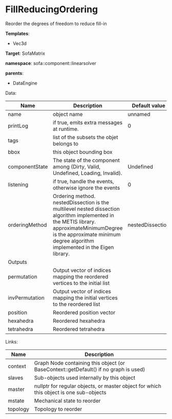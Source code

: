 # FillReducingOrdering

Reorder the degrees of freedom to reduce fill-in


__Templates__:

- Vec3d

__Target__: SofaMatrix

__namespace__: sofa::component::linearsolver

__parents__: 

- DataEngine

Data: 

<table>
<thead>
    <tr>
        <th>Name</th>
        <th>Description</th>
        <th>Default value</th>
    </tr>
</thead>
<tbody>
	<tr>
		<td>name</td>
		<td>
object name
</td>
		<td>unnamed</td>
	</tr>
	<tr>
		<td>printLog</td>
		<td>
if true, emits extra messages at runtime.
</td>
		<td>0</td>
	</tr>
	<tr>
		<td>tags</td>
		<td>
list of the subsets the objet belongs to
</td>
		<td></td>
	</tr>
	<tr>
		<td>bbox</td>
		<td>
this object bounding box
</td>
		<td></td>
	</tr>
	<tr>
		<td>componentState</td>
		<td>
The state of the component among (Dirty, Valid, Undefined, Loading, Invalid).
</td>
		<td>Undefined</td>
	</tr>
	<tr>
		<td>listening</td>
		<td>
if true, handle the events, otherwise ignore the events
</td>
		<td>0</td>
	</tr>
	<tr>
		<td>orderingMethod</td>
		<td>
Ordering method.
nestedDissection is the multilevel nested dissection algorithm implemented in the METIS library.
approximateMinimumDegree is the approximate minimum degree algorithm implemented in the Eigen library.
</td>
		<td>nestedDissection</td>
	</tr>
	<tr>
		<td colspan="3">Outputs</td>
	</tr>
	<tr>
		<td>permutation</td>
		<td>
Output vector of indices mapping the reordered vertices to the initial list
</td>
		<td></td>
	</tr>
	<tr>
		<td>invPermutation</td>
		<td>
Output vector of indices mapping the initial vertices to the reordered list
</td>
		<td></td>
	</tr>
	<tr>
		<td>position</td>
		<td>
Reordered position vector
</td>
		<td></td>
	</tr>
	<tr>
		<td>hexahedra</td>
		<td>
Reordered hexahedra
</td>
		<td></td>
	</tr>
	<tr>
		<td>tetrahedra</td>
		<td>
Reordered tetrahedra
</td>
		<td></td>
	</tr>

</tbody>
</table>

Links: 

| Name | Description |
| ---- | ----------- |
|context|Graph Node containing this object (or BaseContext::getDefault() if no graph is used)|
|slaves|Sub-objects used internally by this object|
|master|nullptr for regular objects, or master object for which this object is one sub-objects|
|mstate|Mechanical state to reorder|
|topology|Topology to reorder|



